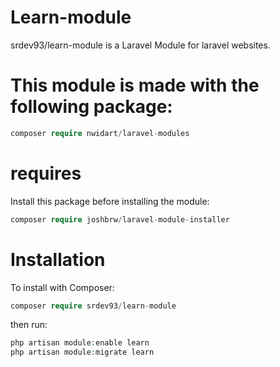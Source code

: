 # Learn-module
srdev93/learn-module is a Laravel Module for laravel websites.

# This module is made with the following package:
```php
composer require nwidart/laravel-modules
```

# requires
Install this package before installing the module:
```php
composer require joshbrw/laravel-module-installer
```

# Installation
To install with Composer:
```php
composer require srdev93/learn-module
```

then run:
```php
php artisan module:enable learn
php artisan module:migrate learn
```
